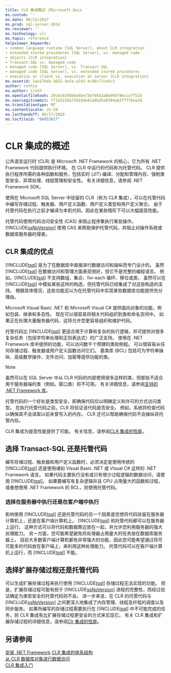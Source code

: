 ```yaml
---
title: CLR 集成概述 |Microsoft Docs
ms.custom: ''
ms.date: 06/13/2017
ms.prod: sql-server-2014
ms.reviewer: ''
ms.technology: clr
ms.topic: reference
helpviewer_keywords:
- common language runtime [SQL Server], about CLR integration
- extended stored procedures [SQL Server], vs. managed code
- objects [CLR integration]
- Transact-SQL vs. managed code
- managed code [SQL Server], vs. Transact-SQL
- managed code [SQL Server], vs. extended stored procedures
- execution at client vs. execution at server [CLR integration]
ms.assetid: 5aa176da-3652-4afa-a742-4c40c77ce5c3
author: rothja
ms.author: jroth
ms.openlocfilehash: 29c6c0195b8a6be73e70542a6b995f46ccaff51b
ms.sourcegitcommit: f71e523da72019de81a8bd5a0394a62f7f76ea20
ms.translationtype: MT
ms.contentlocale: zh-CN
ms.lasthandoff: 06/17/2020
ms.locfileid: "84953617"
---
```

# <a name="overview-of-clr-integration"></a>CLR 集成的概述
  公共语言运行时 (CLR) 是 Microsoft .NET Framework 的核心，它为所有 .NET Framework 代码提供执行环境。 在 CLR 中运行的代码称为托管代码。 CLR 提供执行程序所需的各种函数和服务，包括实时 (JIT) 编译、分配和管理内存、强制类型安全、异常处理、线程管理和安全性。  有关详细信息，请参阅 .NET Framework SDK。  
  
 使用在 Microsoft SQL Server 中驻留的 CLR（称为 CLR 集成），可以在托管代码中编写存储过程、触发器、用户定义函数、用户定义类型和用户定义聚合。 由于托管代码在执行之前才编译为本机代码，因此在某些情形下可以大幅提高性能。  
  
 托管代码使用代码访问安全性 (CAS) 来阻止程序集执行某些操作。 [!INCLUDE[ssNoVersion](../../../includes/ssnoversion-md.md)] 使用 CAS 来帮助保护托管代码，并阻止对操作系统或数据库服务器的侵害。  
  
## <a name="advantages-of-clr-integration"></a>CLR 集成的优点  
 [!INCLUDE[tsql](../../../includes/tsql-md.md)] 是为了在数据库中直接进行数据访问和操纵而专门设计的。 虽然 [!INCLUDE[tsql](../../../includes/tsql-md.md)] 在数据访问和管理方面表现很好，但它不是完整的编程语言。 例如，[!INCLUDE[tsql](../../../includes/tsql-md.md)] 不支持数组、集合、for-each 循环、移位或类。 虽然可以在 [!INCLUDE[tsql](../../../includes/tsql-md.md)] 中模拟某些这样的构造，但托管代码已经集成了对这些构造的支持。 根据具体情况，这些功能足以为在托管代码中实现某些数据库功能提供充分理由。  
  
 Microsoft Visual Basic .NET 和 Microsoft Visual C# 提供面向对象的功能，例如包装、继承和多态性。 现在可以很容易将相关代码组织到类和命名空间中。 如果正在处理大量服务器代码，这将允许您更容易组织和维护代码。  
  
 托管代码比 [!INCLUDE[tsql](../../../includes/tsql-md.md)] 更适合用于计算和复杂的执行逻辑，并可提供对很多复杂任务（包括字符串处理和正则表达式）的广泛支持。 使用在 .NET Framework 库中提供的功能，可以访问数千个预建的类和例程。 可以很容易从任何存储过程、触发器或用户定义函数访问它们。 基类库 (BCL) 包括可为字符串操纵、高级数学操作、文件访问、加密等提供功能的类。  
  
> [!NOTE]  
>  虽然可以在 SQL Server 中从 CLR 代码的内部使用很多这样的类，但那些不适合用于服务器端的类（例如，窗口类）将不可用。 有关详细信息，请参阅[支持的 .NET Framework 库](database-objects/supported-net-framework-libraries.md)。  
  
 托管代码的一个好处是类型安全，即确保代码仅以明确定义和许可的方式访问类型。 在执行托管代码之前，CLR 将验证该代码是否安全。 例如，系统将检查代码以确保其不会读取以前未曾写入的内存。 CLR 还可以帮助确保代码不会操纵非托管内存。  
  
 CLR 集成为提高性能提供了可能。 有关信息，请参阅[CLR 集成的性能](clr-integration-architecture-performance.md)。  
  
## <a name="choosing-between-transact-sql-and-managed-code"></a>选择 Transact-SQL 还是托管代码  
 编写存储过程、触发器和用户定义函数时，必须决定是使用传统的 [!INCLUDE[tsql](../../../includes/tsql-md.md)] 还是使用诸如 Visual Basic .NET 或 Visual C# 这样的 .NET Framework 语言。 如果代码主要执行没有或只有很少过程逻辑的数据访问，请使用 [!INCLUDE[tsql](../../../includes/tsql-md.md)]。 如果要编写有复杂逻辑并且 CPU 占用量大的函数和过程，或者想使用 .NET Framework 的 BCL，则使用托管代码。  
  
### <a name="choosing-between-execution-in-the-server-and-execution-in-the-client"></a>选择在服务器中执行还是在客户端中执行  
 影响使用 [!INCLUDE[tsql](../../../includes/tsql-md.md)] 还是托管代码的另一个因素是您想将代码驻留在服务器计算机上，还是在客户端计算机上。 [!INCLUDE[tsql](../../../includes/tsql-md.md)] 和托管代码都可以在服务器上运行。 这种方式可以将代码和数据靠近放在一起，并允许您利用服务器的强大处理能力。 另一方面，您可能希望避免将处理器占用量大的任务放在数据库服务器上。 目前大多数客户端计算机都有非常强大的功能，因此您可能希望通过将尽可能多的代码放在客户端上，来利用这种处理能力。 托管代码可以在客户端计算机上运行，而 [!INCLUDE[tsql](../../../includes/tsql-md.md)] 不能。  
  
## <a name="choosing-between-extended-stored-procedures-and-managed-code"></a>选择扩展存储过程还是托管代码  
 可以生成扩展存储过程来执行使用 [!INCLUDE[tsql](../../../includes/tsql-md.md)] 存储过程无法实现的功能。 但是，扩展存储过程可能有损于 [!INCLUDE[ssNoVersion](../../../includes/ssnoversion-md.md)] 进程的完整性，而经过验证确定为类型安全的托管代码则不会。 进一步来说，在 CLR 的托管代码与 [!INCLUDE[ssNoVersion](../../../includes/ssnoversion-md.md)] 之间更深入地集成了内存管理、线程及纤程的调度以及同步服务。 如果所编写的存储过程需要执行在 [!INCLUDE[tsql](../../../includes/tsql-md.md)] 中不可能完成的任务，则 CLR 集成有比扩展存储过程更安全的方式来实现它。 有关 CLR 集成和扩展存储过程的详细信息，请参阅[Clr 集成的性能](clr-integration-architecture-performance.md)。  
  
## <a name="see-also"></a>另请参阅  
 [安装 .NET Framework](https://technet.microsoft.com/library/ms166014\(v=SQL.105\).aspx)   
 [CLR 集成的体系结构](../../database-engine/dev-guide/architecture-of-clr-integration.md)   
 [从 CLR 数据库对象进行数据访问](data-access/data-access-from-clr-database-objects.md)   
 [CLR 集成入门](database-objects/getting-started-with-clr-integration.md)  
  
  
